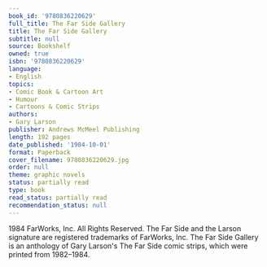 ```yaml
---
book_id: '9780836220629'
full_title: The Far Side Gallery
title: The Far Side Gallery
subtitle: null
source: Bookshelf
owned: true
isbn: '9780836220629'
language:
- English
topics:
- Comic Book & Cartoon Art
- Humour
- Cartoons & Comic Strips
authors:
- Gary Larson
publisher: Andrews McMeel Publishing
length: 192 pages
date_published: '1984-10-01'
format: Paperback
cover_filename: 9780836220629.jpg
order: null
theme: graphic novels
status: partially read
type: book
read_status: partially read
recommendation_status: null
---
```

1984 FarWorks, Inc. All Rights Reserved.
The Far Side and the Larson signature are registered trademarks of FarWorks, Inc.
The Far Side Gallery is an anthology of Gary Larson's The Far Side comic strips, which were printed from 1982–1984.
